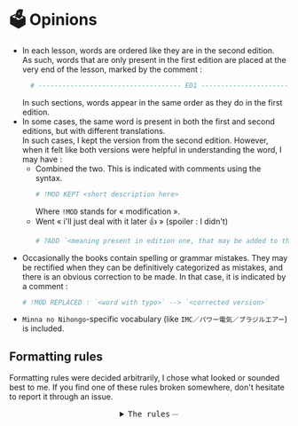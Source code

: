 
# 🗳️ Opinions

- In each lesson, words are ordered like they are in the second edition. <br>
  As such, words that are only present in the first edition are placed at the very end of the lesson, marked by the comment :
  ```yaml
    # ------------------------------------ ED1 ----------------------------------- #
  ```
  In such sections, words appear in the same order as they do in the first edition.
- In some cases, the same word is present in both the first and second editions, but with different translations. <br>
  In such cases, I kept the version from the second edition. However, when it felt like both versions were helpful in understanding the word, I may have :
    - Combined the two. This is indicated with comments using the syntax. <br>
      ```yaml
      # !MOD KEPT <short description here>
      ```
      Where `!MOD` stands for « modification ».
    - Went « i'll just deal with it later 👍 » (spoiler : I didn't) <br>
      ```yaml
      # ?ADD `<meaning present in edition one, that may be added to the one from edition two, or may sit in this comment forever>`
      ```
- Occasionally the books contain spelling or grammar mistakes. They may be rectified when they can be definitively categorized as mistakes, and there is an obvious correction to be made. In that case, it is indicated by a comment :
  ```yaml
  # !MOD REPLACED : `<word with typo>` --> `<corrected version>`
  ```
- `Minna no Nihongo`-specific vocabulary (like `IMC／パワー電気／ブラジルエアー`) is included.

## Formatting rules

Formatting rules were decided arbitrarily, I chose what looked or sounded best to me. If you find one of these rules broken somewhere, don't hesitate to report it through an issue.
<div align="center">
<details>
  <summary><kbd>The rules</kbd> <sub><sup><sub><sup><sub><sup><sub><sup><sub><sup>are simple</sup></sub></sup></sub></sup></sub></sup></sub></sup></sub></summary>
  <div align="left">

  - When a word has no `kanji`, the field is set to null using a `~`.
  - In fields `kanji` and `kana` :
    - Regular spaces ` ` are used over ideographic spaces `　`. <br>
      Example : `～から 来ました。`.
    - Fullwidth parentheses `（` and `）` are used. No space should be inserted before nor after. <br>
      Example : `だれ（どなた）`.
    - Fullwidth square brackets `［` and `］` are used. No space should be inserted before nor after. <br>
      Example : `［どうぞ］よろしく［お願いします］。`.
    - Fullwidth tildes `～` are also invited to the party, and they may be used in combination with spaces. <br>
      Example : `この ～`, `撮ります［写真を～］`.
    - Ideographic full stops `。` and ideographic commas `、` shall also be used ; as usual with no trailing space. <br>
      Example : `じゃ、また［あした］。`.
    - Fullwidth numbers are used over *basic latin* ones. <br>
      Example : `１日` instead of `1 日`.
    - Use the fullwidth solidus `／` instead of the solidus `/`. <br>
      Example : `さくら大学／富士大学`.
  - In `meaning` :
    - Prefer regular parentheses `(` and `)` as well as regular square brackets `[` and `]`, except when a string in Japanese is inserted. <br>
      Example : `put on [glasses]` or `Pleased to meet you, too. (response to［どうぞ］よろしく［おねがいします］。)`. Notice the regular parentheses enclosing the Japanese part, with fullwidth square brackets inside.
    - Use fullwidth tildes `～` and fullwidth hyphen-minuses `－` when necessary. <br>
      Example : `I'm from ～ (country)`, `－ years old`.
    - Regular colons `:` (may be enclosed in spaces) are used instead of fullwidth colons `：`. <br>
      Example : `meeting, conference (～を します : hold a meeting)`.
    - Regular solidi `/` are preferred. <br>
      Example : `You're welcome./Don't mention it.`.
    - Regular apostrophes `'` are preferred. <br>
      Example : `That's good.` and `'The Seven Samurai', a classic movie by Akira Kurosawa`.
    - Add spaces around French guillemets. <br>
      Example : `froid (le temps «il fait froid»)` --> `froid (le temps « il fait froid »)`.
    - For languages such as French that require a space before punctuation, replace `*:` by <code>&nbsp;:&nbsp;</code> but keep `*?` and `*!`. <br>
      Example : `Oui?` is kept this way ; but edit `football (～を します:jouer au football)` into `football (～を します : jouer au football)`.
    - When a meaning is missing from the dataset, it is set to `null`. <br>
      Example : `fr: null,`.
  </div>
</details>
</div>
